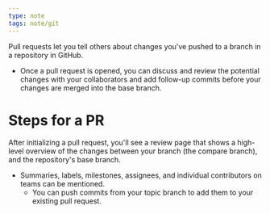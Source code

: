 ```yaml
---
type: note
tags: note/git
---
```

Pull requests let you tell others about changes you've pushed to a branch in a repository in GitHub. 
- Once a pull request is opened, you can discuss and review the potential changes with your collaborators and add follow-up commits before your changes are merged into the base branch. 


# Steps for a PR
After initializing a pull request, you'll see a review page that shows a high-level overview of the changes between your branch (the compare branch), and the repository's base branch. 
- Summaries, labels, milestones, assignees, and individual contributors on teams can be mentioned. 
	- You can push commits from your topic branch to add them to your existing pull request. 